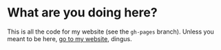 # What are you doing here?
This is all the code for my website (see the `gh-pages` branch). Unless you meant to be here, [go to my website](http://jwalk.io/projects), dingus. 
